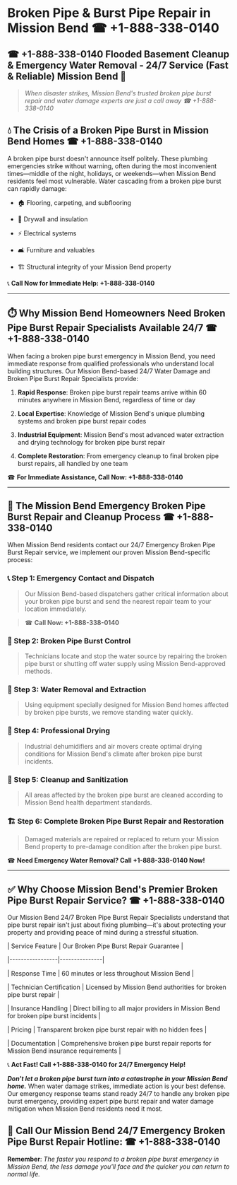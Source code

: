 # Broken Pipe & Burst Pipe Repair in Mission Bend ☎ +1-888-338-0140  
## ☎ +1-888-338-0140 Flooded Basement Cleanup & Emergency Water Removal - 24/7 Service (Fast & Reliable) Mission Bend 🚨  

> *When disaster strikes, Mission Bend's trusted broken pipe burst repair and water damage experts are just a call away ☎ +1-888-338-0140*  

## 💧 The Crisis of a Broken Pipe Burst in Mission Bend Homes ☎ +1-888-338-0140  

A broken pipe burst doesn't announce itself politely. These plumbing emergencies strike without warning, often during the most inconvenient times—middle of the night, holidays, or weekends—when Mission Bend residents feel most vulnerable. Water cascading from a broken pipe burst can rapidly damage:  

* 🏠 Flooring, carpeting, and subflooring  
* 🧱 Drywall and insulation  
* ⚡ Electrical systems  
* 🛋️ Furniture and valuables  
* 🏗️ Structural integrity of your Mission Bend property  

📞 **Call Now for Immediate Help: +1-888-338-0140**  

---  

## ⏱️ Why Mission Bend Homeowners Need Broken Pipe Burst Repair Specialists Available 24/7 ☎ +1-888-338-0140  

When facing a broken pipe burst emergency in Mission Bend, you need immediate response from qualified professionals who understand local building structures. Our Mission Bend-based 24/7 Water Damage and Broken Pipe Burst Repair Specialists provide:  

1. **Rapid Response**: Broken pipe burst repair teams arrive within 60 minutes anywhere in Mission Bend, regardless of time or day  
2. **Local Expertise**: Knowledge of Mission Bend's unique plumbing systems and broken pipe burst repair codes  
3. **Industrial Equipment**: Mission Bend's most advanced water extraction and drying technology for broken pipe burst repair  
4. **Complete Restoration**: From emergency cleanup to final broken pipe burst repairs, all handled by one team  

☎ **For Immediate Assistance, Call Now: +1-888-338-0140**  

---  

## 🔧 The Mission Bend Emergency Broken Pipe Burst Repair and Cleanup Process ☎ +1-888-338-0140  

When Mission Bend residents contact our 24/7 Emergency Broken Pipe Burst Repair service, we implement our proven Mission Bend-specific process:  

### 📞 Step 1: Emergency Contact and Dispatch  
> Our Mission Bend-based dispatchers gather critical information about your broken pipe burst and send the nearest repair team to your location immediately.  
> ☎ **Call Now: +1-888-338-0140**  

### 🚿 Step 2: Broken Pipe Burst Control  
> Technicians locate and stop the water source by repairing the broken pipe burst or shutting off water supply using Mission Bend-approved methods.  

### 🌊 Step 3: Water Removal and Extraction  
> Using equipment specially designed for Mission Bend homes affected by broken pipe bursts, we remove standing water quickly.  

### 💨 Step 4: Professional Drying  
> Industrial dehumidifiers and air movers create optimal drying conditions for Mission Bend's climate after broken pipe burst incidents.  

### 🧼 Step 5: Cleanup and Sanitization  
> All areas affected by the broken pipe burst are cleaned according to Mission Bend health department standards.  

### 🏗️ Step 6: Complete Broken Pipe Burst Repair and Restoration  
> Damaged materials are repaired or replaced to return your Mission Bend property to pre-damage condition after the broken pipe burst.  

☎ **Need Emergency Water Removal? Call +1-888-338-0140 Now!**  

---  

## ✅ Why Choose Mission Bend's Premier Broken Pipe Burst Repair Service? ☎ +1-888-338-0140  

Our Mission Bend 24/7 Broken Pipe Burst Repair Specialists understand that pipe burst repair isn't just about fixing plumbing—it's about protecting your property and providing peace of mind during a stressful situation.  

| Service Feature | Our Broken Pipe Burst Repair Guarantee |  
|-----------------|---------------|  
| Response Time | 60 minutes or less throughout Mission Bend |  
| Technician Certification | Licensed by Mission Bend authorities for broken pipe burst repair |  
| Insurance Handling | Direct billing to all major providers in Mission Bend for broken pipe burst incidents |  
| Pricing | Transparent broken pipe burst repair with no hidden fees |  
| Documentation | Comprehensive broken pipe burst repair reports for Mission Bend insurance requirements |  

📞 **Act Fast! Call +1-888-338-0140 for 24/7 Emergency Help!**  

***Don't let a broken pipe burst turn into a catastrophe in your Mission Bend home.*** When water damage strikes, immediate action is your best defense. Our emergency response teams stand ready 24/7 to handle any broken pipe burst emergency, providing expert pipe burst repair and water damage mitigation when Mission Bend residents need it most.  

## 📱 Call Our Mission Bend 24/7 Emergency Broken Pipe Burst Repair Hotline: ☎ +1-888-338-0140  

**Remember**: *The faster you respond to a broken pipe burst emergency in Mission Bend, the less damage you'll face and the quicker you can return to normal life.*